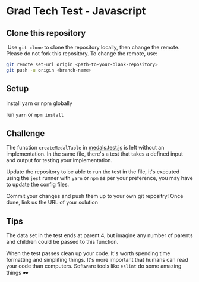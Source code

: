 # Grad Tech Test - Javascript

## Clone this repository

​
Use `git clone` to clone the repository locally, then change the remote. Please do not fork this repository. To change the remote, use:

```bash
git remote set-url origin <path-to-your-blank-repository>
git push -u origin <branch-name>
```

## Setup

install yarn or npm globally

run `yarn` or `npm install`

## Challenge

The function `createMedalTable` in [medals.test.js](medals.test.js) is left without an implementation. In the same file, there's a test that takes a defined input and output for testing your implementation.

Update the repository to be able to run the test in the file, it's executed using the `jest` runner with `yarn` or `npm` as per your preference, you may have to update the config files.

Commit your changes and push them up to your own git repositry!
Once done, link us the URL of your solution

## Tips

The data set in the test ends at parent 4, but imagine any number of parents and children could be passed to this function.

When the test passes clean up your code.
It's worth spending time formatting and simplifing things.
It's more important that humans can read your code than computers.
Software tools like `eslint` do some amazing things 🕶

